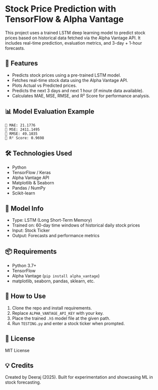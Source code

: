 # Stock Price Prediction with TensorFlow & Alpha Vantage

This project uses a trained LSTM deep learning model to predict stock prices based on historical data fetched via the Alpha Vantage API. It includes real-time prediction, evaluation metrics, and 3-day + 1-hour forecasts.

## 🚀 Features
- Predicts stock prices using a pre-trained LSTM model.
- Fetches real-time stock data using the Alpha Vantage API.
- Plots Actual vs Predicted prices.
- Predicts the next 3 days and next 1 hour (if minute data available).
- Calculates MAE, MSE, RMSE, and R² Score for performance analysis.

## 📊 Model Evaluation Example
```
📏 MAE: 21.1776
📏 MSE: 2411.1495
📏 RMSE: 49.1035
📏 R² Score: 0.9698
```

## 🛠 Technologies Used
- Python
- TensorFlow / Keras
- Alpha Vantage API
- Matplotlib & Seaborn
- Pandas / NumPy
- Scikit-learn

## 🧠 Model Info
- Type: LSTM (Long Short-Term Memory)
- Trained on: 60-day time windows of historical daily stock prices
- Input: Stock Ticker
- Output: Forecasts and performance metrics

## 📦 Requirements
- Python 3.7+
- TensorFlow
- Alpha Vantage (`pip install alpha_vantage`)
- matplotlib, seaborn, pandas, sklearn, etc.

## 🧪 How to Use
1. Clone the repo and install requirements.
2. Replace `ALPHA_VANTAGE_API_KEY` with your key.
3. Place the trained `.h5` model file at the given path.
4. Run `TESTING.py` and enter a stock ticker when prompted.

## 📝 License
MIT License

## 💡 Credits
Created by Deeraj (2025). Built for experimentation and showcasing ML in stock forecasting.
